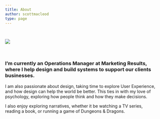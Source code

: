 ```yaml
---
title: About
author: scottmacleod
type: page
---
```

&nbsp;

![][1]

&nbsp;&nbsp;

### I&#8217;m currently an Operations Manager at Marketing Results, where I help design and build systems to support our clients businesses.

I am also passionate about design, taking time to explore User Experience, and how design can help the world be better. This ties in with my love of psychology, exploring how people think and how they make decisions.

I also enjoy exploring narratives, whether it be watching a TV series, reading a book, or running a game of Dungeons & Dragons.

 [1]: https://static1.squarespace.com/static/58819025e4fcb52dcfa8f686/t/58893a0d86e6c053e3c17c18/1485388329523/DSCF1847.jpg?format=original
